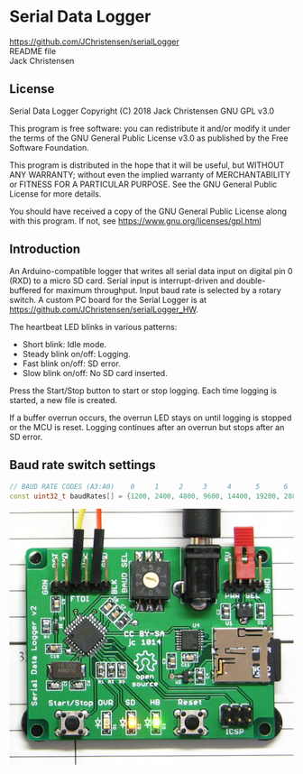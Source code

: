 # Serial Data Logger
https://github.com/JChristensen/serialLogger  
README file  
Jack Christensen

## License
Serial Data Logger Copyright (C) 2018 Jack Christensen GNU GPL v3.0

This program is free software: you can redistribute it and/or modify it under the terms of the GNU General Public License v3.0 as published by the Free Software Foundation.

This program is distributed in the hope that it will be useful, but WITHOUT ANY WARRANTY; without even the implied warranty of MERCHANTABILITY or FITNESS FOR A PARTICULAR PURPOSE.  See the GNU General Public License for more details.

You should have received a copy of the GNU General Public License along with this program. If not, see <https://www.gnu.org/licenses/gpl.html>

## Introduction

An Arduino-compatible logger that writes all serial data input on digital pin 0 (RXD) to a micro SD card. Serial input is interrupt-driven and double-buffered for maximum throughput. Input baud rate is selected by a rotary switch. A custom PC board for the Serial Logger is at https://github.com/JChristensen/serialLogger_HW.

The heartbeat LED blinks in various patterns:

* Short blink: Idle mode.
* Steady blink on/off: Logging.
* Fast blink on/off: SD error.
* Slow blink on/off: No SD card inserted.

Press the Start/Stop button to start or stop logging. Each time logging is started, a new file is created.

If a buffer overrun occurs, the overrun LED stays on until logging is stopped or the MCU is reset. Logging continues after an overrun but stops after an SD error.

## Baud rate switch settings

```c++
// BAUD RATE CODES (A3:A0)    0     1     2     3     4      5      6      7      8      9
const uint32_t baudRates[] = {1200, 2400, 4800, 9600, 14400, 19200, 28800, 38400, 57600, 115200};
```

![](https://github.com/JChristensen/serialLogger/blob/master/serial_logger_pcb.jpg)

